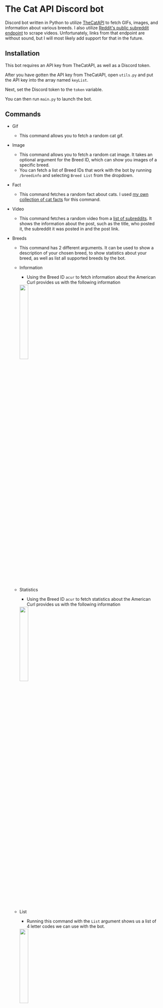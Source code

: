 # The Cat API Discord bot

Discord bot written in Python to utilize [TheCatAPI](https://thecatapi.com/) to fetch GIFs, images, and information about various breeds. I also utilize [Reddit's public subreddit endpoint](https://www.reddit.com/r/IllegallySmolCats.json?sort=hot&t=day&limit=100) to scrape videos. Unfortunately, links from that endpoint are without sound, but I will most likely add support for that in the future.

## Installation

This bot requires an API key from TheCatAPI, as well as a Discord token.

After you have gotten the API key from TheCatAPI, open `utils.py` and put the API key into the array named `keyList`.

Next, set the Discord token to the `token` variable.

You can then run `main.py` to launch the bot.

## Commands

- Gif
  - This command allows you to fetch a random cat gif.

- Image
  - This command allows you to fetch a random cat image. It takes an optional argument for the Breed ID, which can show you images of a specific breed.
  - You can fetch a list of Breed IDs that work with the bot by running `/breedinfo` and selecting `Breed List` from the dropdown.

- Fact
  - This command fetches a random fact about cats. I used [my own collection of cat facts](https://gist.githubusercontent.com/paintingofblue/657d0c4d1202374889ce4a98a6b7f35f/raw/catfacts.txt) for this command.

- Video
  - This command fetches a random video from a [list of subreddits](https://github.com/paintingofblue/thecatapi-discord-bot/blob/main/API.py#L7). It shows the information about the post, such as the title, who posted it, the subreddit it was posted in and the post link.

- Breeds
  - This command has 2 different arguments. It can be used to show a description of your chosen breed, to show statistics about your breed, as well as list all supported breeds by the bot.
  - Information
    - Using the Breed ID `acur` to fetch information about the American Curl provides us with the following information

    <img style="width: 25%;" src="https://user-images.githubusercontent.com/90877067/209638911-d472e143-e587-4204-ab6f-9868d5757426.png">

  - Statistics
    - Using the Breed ID `acur` to fetch statistics about the American Curl provides us with the following information

    <img style="width: 25%;" src="https://user-images.githubusercontent.com/90877067/209639566-cb087fc9-1139-4444-88fb-3ad9caf4a983.png">

  - List
    - Running this command with the `List` argument shows us a list of 4 letter codes we can use with the bot.

    <img style="width: 25%;" src="https://user-images.githubusercontent.com/90877067/209639799-ff3489e7-0e84-4bdd-b790-8044894380e9.png">

- Schedule
  - This command allows you to add a Discord webhook to the hourly cat photo schedule I've created. It features 3 arguments, which allow you to either add a webhook, remove it, or view the current webhook added to the schedule.

- Help
  - This command basically sends a short version of this.

